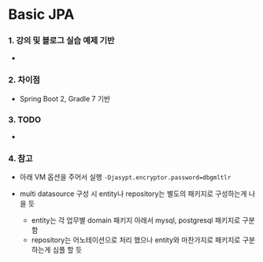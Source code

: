 # Basic JPA

### 1. 강의 및 블로그 실습 예제 기반

-

### 2. 차이점

- Spring Boot 2, Gradle 7 기반

### 3. TODO

-

### 4. 참고

- 아래 VM 옵션을 주어서 실행
  `-Djasypt.encryptor.password=dbgmltlr`

- multi datasource 구성 시 entity나 repository는 별도의 패키지로 구성하는게 나을 듯
  - entity는 각 업무별 domain 패키지 아래서 mysql, postgresql 패키지로 구분함
  - repository는 어노테이션으로 처리 했으나 entity와 마찬가지로 패키지로 구분하는게 심플 할 듯
